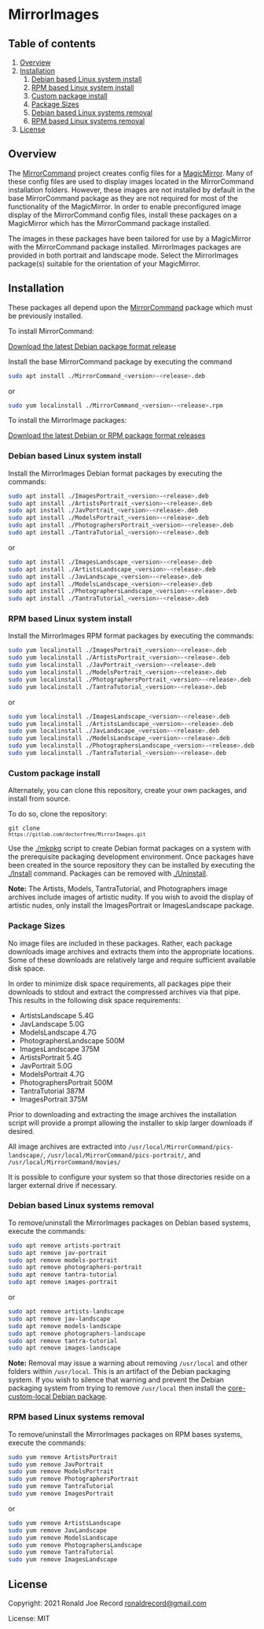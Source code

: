# MirrorImages

## Table of contents

1. [Overview](#overview)
1. [Installation](#installation)
    1. [Debian based Linux system install](#debian-based-linux-system-install)
    1. [RPM based Linux system install](#rpm-based-linux-system-install)
    1. [Custom package install](#custom-package-install)
    1. [Package Sizes](#package-sizes)
    1. [Debian based Linux systems removal](#debian-based-linux-systems-removal)
    1. [RPM based Linux systems removal](#rpm-based-linux-systems-removal)
1. [License](#license)

## Overview

The [MirrorCommand](https://gitlab.com/doctorfree/MirrorCommand) project
creates config files for a [MagicMirror](https://magicmirror.builders/). Many of
these config files are used to display images located in the MirrorCommand
installation folders. However, these images are not installed by default in the
base MirrorCommand package as they are not required for most of the
functionality of the MagicMirror. In order to enable preconfigured image display
of the MirrorCommand config files, install these packages on a MagicMirror
which has the MirrorCommand package installed.

The images in these packages have been tailored for use by a MagicMirror
with the MirrorCommand package installed. MirrorImages packages are provided
in both portrait and landscape mode. Select the MirrorImages package(s)
suitable for the orientation of your MagicMirror.

## Installation

These packages all depend upon the
[MirrorCommand](https://gitlab.com/doctorfree/MirrorCommand)
package which must be previously installed.

To install MirrorCommand:

[Download the latest Debian package format release](https://gitlab.com/doctorfree/MirrorCommand/-/releases)

Install the base MirrorCommand package by executing the command

```bash
sudo apt install ./MirrorCommand_<version>-<release>.deb
```

or

```bash
sudo yum localinstall ./MirrorCommand_<version>-<release>.rpm
```

To install the MirrorImage packages:

[Download the latest Debian or RPM package format releases](https://gitlab.com/doctorfree/MirrorImages/-/releases)

### Debian based Linux system install

Install the MirrorImages Debian format packages by executing the commands:

```bash
sudo apt install ./ImagesPortrait_<version>-<release>.deb
sudo apt install ./ArtistsPortrait_<version>-<release>.deb
sudo apt install ./JavPortrait_<version>-<release>.deb
sudo apt install ./ModelsPortrait_<version>-<release>.deb
sudo apt install ./PhotographersPortrait_<version>-<release>.deb
sudo apt install ./TantraTutorial_<version>-<release>.deb
```

or

```bash
sudo apt install ./ImagesLandscape_<version>-<release>.deb
sudo apt install ./ArtistsLandscape_<version>-<release>.deb
sudo apt install ./JavLandscape_<version>-<release>.deb
sudo apt install ./ModelsLandscape_<version>-<release>.deb
sudo apt install ./PhotographersLandscape_<version>-<release>.deb
sudo apt install ./TantraTutorial_<version>-<release>.deb
```

### RPM based Linux system install

Install the MirrorImages RPM format packages by executing the commands:

```bash
sudo yum localinstall ./ImagesPortrait_<version>-<release>.deb
sudo yum localinstall ./ArtistsPortrait_<version>-<release>.deb
sudo yum localinstall ./JavPortrait_<version>-<release>.deb
sudo yum localinstall ./ModelsPortrait_<version>-<release>.deb
sudo yum localinstall ./PhotographersPortrait_<version>-<release>.deb
sudo yum localinstall ./TantraTutorial_<version>-<release>.deb
```

or

```bash
sudo yum localinstall ./ImagesLandscape_<version>-<release>.deb
sudo yum localinstall ./ArtistsLandscape_<version>-<release>.deb
sudo yum localinstall ./JavLandscape_<version>-<release>.deb
sudo yum localinstall ./ModelsLandscape_<version>-<release>.deb
sudo yum localinstall ./PhotographersLandscape_<version>-<release>.deb
sudo yum localinstall ./TantraTutorial_<version>-<release>.deb
```

### Custom package install

Alternately, you can clone this repository, create your own packages, and
install from source.

To do so, clone the repository:

<code>git clone `https://gitlab.com/doctorfree/MirrorImages.git`</code>

Use the [./mkpkg](mkpkg) script to create Debian format packages on a system with
the prerequisite packaging development environment. Once packages have been
created in the source repository they can be installed by executing the
[./Install](Install) command. Packages can be removed with [./Uninstall](Uninstall).

**Note:** The Artists, Models, TantraTutorial, and Photographers image archives
include images of artistic nudity. If you wish to avoid the display of artistic
nudes, only install the ImagesPortrait or ImagesLandscape package.

### Package Sizes

No image files are included in these packages. Rather, each package downloads
image archives and extracts them into the appropriate locations. Some of these
downloads are relatively large and require sufficient available disk space.

In order to minimize disk space requirements, all packages pipe their downloads
to stdout and extract the compressed archives via that pipe. This results in the
following disk space requirements:

- ArtistsLandscape       5.4G
- JavLandscape           5.0G
- ModelsLandscape        4.7G
- PhotographersLandscape 500M
- ImagesLandscape        375M
- ArtistsPortrait        5.4G
- JavPortrait            5.0G
- ModelsPortrait         4.7G
- PhotographersPortrait  500M
- TantraTutorial         387M
- ImagesPortrait         375M

Prior to downloading and extracting the image archives the installation script
will provide a prompt allowing the installer to skip larger downloads if desired.

All image archives are extracted into `/usr/local/MirrorCommand/pics-landscape/`,
`/usr/local/MirrorCommand/pics-portrait/`, and `/usr/local/MirrorCommand/movies/`

It is possible to configure your system so that those directories reside
on a larger external drive if necessary.

### Debian based Linux systems removal

To remove/uninstall the MirrorImages packages on Debian based systems,
execute the commands:

```bash
sudo apt remove artists-portrait
sudo apt remove jav-portrait
sudo apt remove models-portrait
sudo apt remove photographers-portrait
sudo apt remove tantra-tutorial
sudo apt remove images-portrait
```

or

```bash
sudo apt remove artists-landscape
sudo apt remove jav-landscape
sudo apt remove models-landscape
sudo apt remove photographers-landscape
sudo apt remove tantra-tutorial
sudo apt remove images-landscape
```

**Note:** Removal may issue a warning about removing `/usr/local` and other
folders within `/usr/local`. This is an artifact of the Debian packaging system.
If you wish to silence that warning and prevent the Debian packaging system from
trying to remove `/usr/local` then install the
[core-custom-local Debian package](https://gitlab.com/doctorfree/core-custom-local/-/releases).

### RPM based Linux systems removal

To remove/uninstall the MirrorImages packages on RPM bases systems,
execute the commands:

```bash
sudo yum remove ArtistsPortrait
sudo yum remove JavPortrait
sudo yum remove ModelsPortrait
sudo yum remove PhotographersPortrait
sudo yum remove TantraTutorial
sudo yum remove ImagesPortrait
```

or

```bash
sudo yum remove ArtistsLandscape
sudo yum remove JavLandscape
sudo yum remove ModelsLandscape
sudo yum remove PhotographersLandscape
sudo yum remove TantraTutorial
sudo yum remove ImagesLandscape
```

## License

Copyright: 2021 Ronald Joe Record <ronaldrecord@gmail.com>

License: MIT
